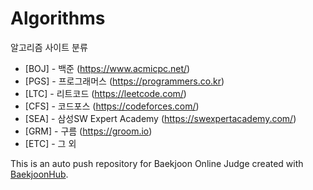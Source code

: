 # Algorithms

알고리즘 사이트 분류
* [BOJ] - 백준 (https://www.acmicpc.net/)
* [PGS] - 프로그래머스 (https://programmers.co.kr)
* [LTC] - 리트코드 (https://leetcode.com/)
* [CFS] - 코드포스 (https://codeforces.com/)
* [SEA] - 삼성SW Expert Academy (https://swexpertacademy.com/)
* [GRM] - 구름 (https://groom.io)
* [ETC] - 그 외


This is an auto push repository for Baekjoon Online Judge created with [BaekjoonHub](https://github.com/BaekjoonHub/BaekjoonHub).
